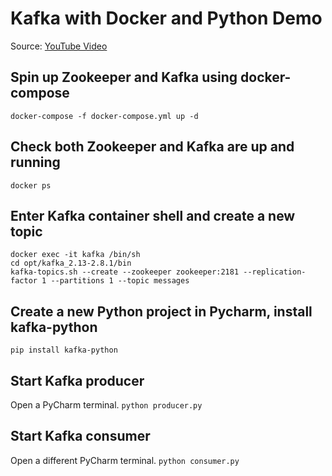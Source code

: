 # Kafka with Docker and Python Demo

Source: [YouTube Video](https://www.youtube.com/watch?v=LHNtL4zDBuk&list=PLQ5j-FTc2VhAY_PBg7FVkZsal50MCgp7Y&index=3)

## Spin up Zookeeper and Kafka using docker-compose
```docker-compose -f docker-compose.yml up -d```

## Check both Zookeeper and Kafka are up and running
```docker ps```

## Enter Kafka container shell and create a new topic
```docker exec -it kafka /bin/sh```  
```cd opt/kafka_2.13-2.8.1/bin```  
```kafka-topics.sh --create --zookeeper zookeeper:2181 --replication-factor 1 --partitions 1 --topic messages```  

## Create a new Python project in Pycharm, install kafka-python
```pip install kafka-python```

## Start Kafka producer
Open a PyCharm terminal.
```python producer.py```

## Start Kafka consumer
Open a different PyCharm terminal.
```python consumer.py```